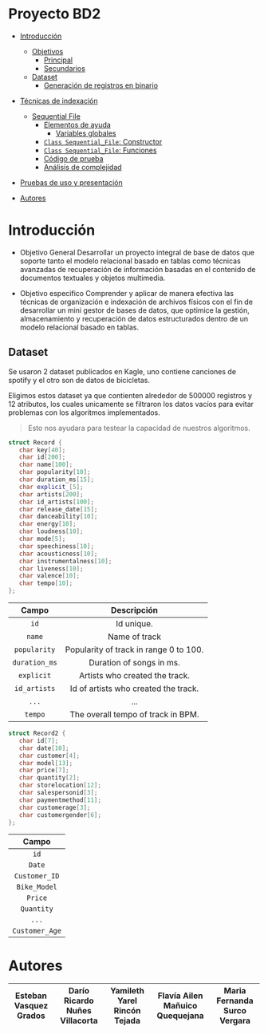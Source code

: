 # Proyecto BD2

- [Introducción](#introducción)
  - [Objetivos](#objetivos)
    - [Principal](#principal)
    - [Secundarios](#secundario)
  - [Dataset](#dataset)
    - [Generación de registros en binario](#generación-de-registros-en-binario)
- [Técnicas de indexación](#tecnicas-de-indexación)
  - [Sequential File](#sequential-file)
    - [Elementos de ayuda](#elementos-de-ayuda)
      - [Variables globales](#variables-globales)
    - [`Class Sequential_File`: Constructor](#class-sequential_file-constructor)
    - [`Class Sequential_File`: Funciones](#class-sequential_file-funciones)
    - [Código de prueba](#código-de-prueba)
    - [Análisis de complejidad](#análisis-de-complejidad)
    

- [Pruebas de uso y presentación](#Pruebas-de-uso-y-presentación)
- [Autores](#autores)


# Introducción

- Objetivo General
Desarrollar un proyecto integral de base de datos que soporte tanto el modelo relacional
basado en tablas como técnicas avanzadas de recuperación de información basadas en el
contenido de documentos textuales y objetos multimedia.

- Objetivo especifico
Comprender y aplicar de manera efectiva las técnicas de organización e indexación de
archivos físicos con el fin de desarrollar un mini gestor de bases de datos, que optimice la
gestión, almacenamiento y recuperación de datos estructurados dentro de un modelo
relacional basado en tablas.

## Dataset

Se usaron 2 dataset publicados en Kagle, uno contiene canciones de spotify y el otro son de datos de bicicletas.

Eligimos estos dataset ya que contienten alrededor de 500000 registros y 12 atributos, los cuales unicamente se 
filtraron los datos vacíos para evitar problemas con los algoritmos implementados.

> Esto nos ayudara para testear la capacidad de nuestros algoritmos.

 ```c++
struct Record {
    char key[40];
    char id[200];
    char name[100];
    char popularity[10];
    char duration_ms[15];
    char explicit_[5];
    char artists[200];
    char id_artists[100];
    char release_date[15];
    char danceability[10];
    char energy[10];
    char loudness[10];
    char mode[5];
    char speechiness[10];
    char acousticness[10];
    char instrumentalness[10];
    char liveness[10];
    char valence[10];
    char tempo[10];
};
 ```

|    **Campo**    |                            **Descripción**                                          | 
|:---------------:|:-----------------------------------------------------------------------------------:|
| ```id```        | Id unique.             |  
| ```name```  | Name of track | 
| ```popularity``` | Popularity of track in range 0 to 100. |
| ```duration_ms``` | Duration of songs in ms.|
| ```explicit``` | Artists who created the track. |
| ```id_artists``` | Id of artists who created the track. |
| ```...``` | ... |
| ```tempo``` | The overall tempo of track in BPM. |


 ```c++
struct Record2 {
    char id[7];
    char date[10];
    char customer[4];
    char model[13];
    char price[7];
    char quantity[2];
    char storelocation[12];
    char salespersonid[3];
    char paymentmethod[11];
    char customerage[3];
    char customergender[6];
};
 ```

|    **Campo**    |
|:---------------:|
| ```id```        | 
| ```Date```  |
| ```Customer_ID``` | 
| ```Bike_Model``` |
| ```Price``` | 
| ```Quantity``` | 
| ```...``` | ... |
| ```Customer_Age``` |

# Autores

|                     **Esteban Vasquez Grados**                   |                                 **Darío Ricardo Nuñes Villacorta**                                 |                       **Yamileth Yarel Rincón Tejada**                     |  **Flavía Ailen Mañuico Quequejana** |   **Maria Fernanda Surco Vergara**  |
|:----------------------------------------------------------------------------------:|:-----------------------------------------------------------------------------------:|:-----------------------------------------------------------------------------------:|:-----------------------------------------------------------------------------------:|:----:|



